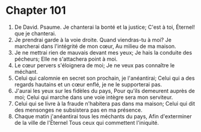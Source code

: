 # Chapter 101

1. De David. Psaume. Je chanterai la bonté et la justice; C'est à toi, Éternel! que je chanterai.
2. Je prendrai garde à la voie droite. Quand viendras-tu à moi? Je marcherai dans l'intégrité de mon cœur, Au milieu de ma maison.
3. Je ne mettrai rien de mauvais devant mes yeux; Je hais la conduite des pécheurs; Elle ne s'attachera point à moi.
4. Le cœur pervers s'éloignera de moi; Je ne veux pas connaître le méchant.
5. Celui qui calomnie en secret son prochain, je l'anéantirai; Celui qui a des regards hautains et un cœur enflé, je ne le supporterai pas.
6. J'aurai les yeux sur les fidèles du pays, Pour qu'ils demeurent auprès de moi; Celui qui marche dans une voie intègre sera mon serviteur.
7. Celui qui se livre à la fraude n'habitera pas dans ma maison; Celui qui dit des mensonges ne subsistera pas en ma présence.
8. Chaque matin j'anéantirai tous les méchants du pays, Afin d'exterminer de la ville de l'Éternel Tous ceux qui commettent l'iniquité.

